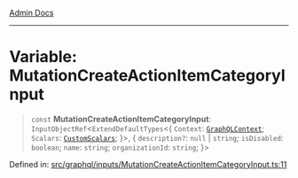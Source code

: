 [Admin Docs](/)

***

# Variable: MutationCreateActionItemCategoryInput

> `const` **MutationCreateActionItemCategoryInput**: `InputObjectRef`\<`ExtendDefaultTypes`\<\{ `Context`: [`GraphQLContext`](../../../context/type-aliases/GraphQLContext.md); `Scalars`: [`CustomScalars`](../../../scalars/type-aliases/CustomScalars.md); \}\>, \{ `description?`: `null` \| `string`; `isDisabled`: `boolean`; `name`: `string`; `organizationId`: `string`; \}\>

Defined in: [src/graphql/inputs/MutationCreateActionItemCategoryInput.ts:11](https://github.com/Sourya07/talawa-api/blob/cfbd515d04ffba748b09232a33807f1845dd1878/src/graphql/inputs/MutationCreateActionItemCategoryInput.ts#L11)
